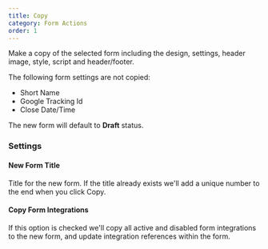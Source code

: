 ```yaml
---
title: Copy
category: Form Actions
order: 1
---
```


Make a copy of the selected form including the design, settings, header image, style, script and header/footer.

The following form settings are not copied:

* Short Name
* Google Tracking Id
* Close Date/Time

The new form will default to **Draft** status.

### Settings

#### New Form Title
Title for the new form. If the title already exists we'll add a unique number to the end when you click Copy.

#### Copy Form Integrations
If this option is checked we'll copy all active and disabled form integrations to the new form, and update integration references within the form.